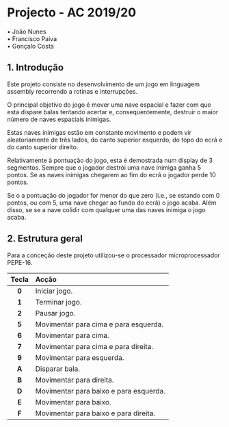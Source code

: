 # Projecto - AC 2019/20

• João Nunes                     
• Francisco Paiva                 
• Gonçalo Costa

## 1. Introdução

Este projeto consiste no desenvolvimento de um jogo em linguagem assembly recorrendo a rotinas e interrupções.

O principal objetivo do jogo é mover uma nave espacial e fazer com que esta dispare balas tentando acertar e, consequentemente, destruir o maior número de naves espaciais inimigas.

Estas naves inimigas estão em constante movimento e podem vir aleatoriamente de três lados, do canto superior esquerdo, do topo do ecrã e do canto superior direito. 

Relativamente à pontuação do jogo, esta é demostrada num display de 3 segmentos. Sempre que o jogador destrói uma nave inimiga ganha 5 pontos. Se as naves inimigas chegarem ao fim do ecrã o jogador perde 10 pontos.

Se o a pontuação do jogador for menor do que zero (i.e., se estando com 0 pontos, ou com 5, uma nave chegar ao fundo do ecrã) o jogo acaba. Além disso, se se a nave colidir com qualquer uma das naves inimiga o jogo acaba. 

## 2. Estrutura geral

Para a conceção deste projeto utilizou-se o processador microprocessador PEPE-16. 

| Tecla | Acção |
|:---:|:---|
| __0__ | Iniciar jogo. |
| __1__ | Terminar jogo. |
| __2__ | Pausar jogo. |
| __5__ | Movimentar para cima e para esquerda. |
| __6__ | Movimentar para cima. |
| __7__ | Movimentar para cima e para direita. |
| __9__ | Movimentar para esquerda. |
| __A__ | Disparar bala. |
| __B__ | Movimentar para direita.
| __D__ | Movimentar para baixo e para esquerda. |
| __E__ | Movimentar para baixo. |
| __F__ | Movimentar para baixo e para direita. |

 
